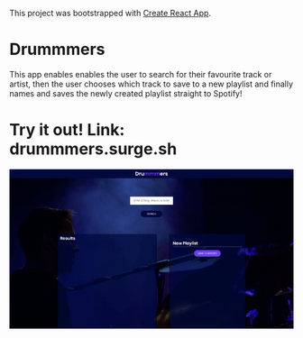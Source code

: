 This project was bootstrapped with [Create React App](https://github.com/facebook/create-react-app).

# Drummmers

This app enables enables the user to search for their favourite track or artist, then the user chooses which track
to save to a new playlist and finally names and saves the newly created playlist straight to Spotify!

# Try it out! Link: drummmers.surge.sh

![gif](src/Components/App/drummmers.gif)
